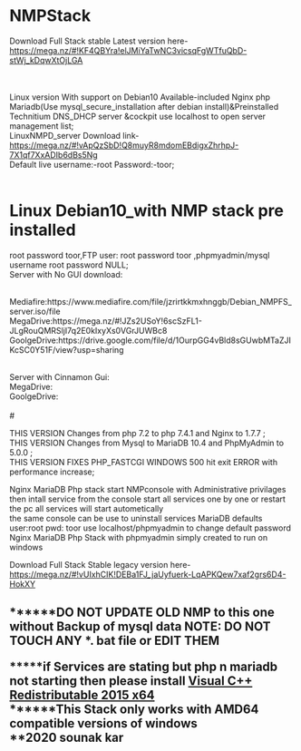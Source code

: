 # NMPStack
Download Full Stack stable Latest version here-https://mega.nz/#!KF4QBYra!elJMiYaTwNC3vicsqFgWTfuQbD-stWj_kDqwXtOjLGA

<br><br>
Linux version With support on Debian10 Available-included Nginx php Mariadb(Use mysql_secure_installation after debian install)&Preinstalled Technitium DNS_DHCP server &cockpit use localhost to open server management list;<br>
LinuxNMPD_server Download link-https://mega.nz/#!vApQzSbD!Q8muyR8mdomEBdigxZhrhpJ-7X1qf7XxADIb6dBs5Ng<br>
Default live username:-root Password:-toor;
<br><br>
# Linux Debian10_with NMP stack pre installed 
root password toor,FTP user: root password toor ,phpmyadmin/mysql username root password NULL;
<br>Server with No GUI download:
  <p>
  <br>Mediafire:https://www.mediafire.com/file/jzrirtkkmxhnggb/Debian_NMPFS_server.iso/file
  <br>MegaDrive:https://mega.nz/#!JZs2USoY!6scSzFL1-JLgRouQMRSljI7q2E0kIxyXs0VGrJUWBc8
  <br>GoolgeDrive:https://drive.google.com/file/d/1OurpGG4vBld8sGUwbMTaZJIKcSC0Y51F/view?usp=sharing
</p>
<br>Server with Cinnamon Gui:
  <br>MegaDrive:
  <br>GoolgeDrive:
<br><br>
# 

THIS VERSION Changes from php 7.2 to php 7.4.1 and Nginx to 1.7.7 ;<br/>
THIS VERSION Changes from Mysql to MariaDB 10.4 and PhpMyAdmin to 5.0.0 ;<br/>
THIS VERSION FIXES PHP_FASTCGI WINDOWS 500 hit exit ERROR  with performance increase;<br/>


Nginx MariaDB Php stack
start NMPconsole with Administrative privilages 
then intall service from the console
start all services one by one or restart the pc
all services will start autometically
<br/>
the same console can be use to uninstall services
MariaDB defaults user:root pwd: toor
use localhost/phpmyadmin to change default password 
<br/>
Nginx MariaDB Php Stack with phpmyadmin
simply created to run on windows 
<br/>

Download Full Stack Stable legacy version here-https://mega.nz/#!vUIxhCIK!DEBa1FJ_jaUyfuerk-LqAPKQew7xaf2grs6D4-HokXY
<h2>
******DO NOT UPDATE OLD NMP to this one without Backup of mysql data
NOTE: DO NOT TOUCH ANY *. bat file or EDIT THEM
<br/>

*****if Services are stating but php n mariadb not starting then please install <a href="https://www.microsoft.com/en-in/download/details.aspx?id=52685">Visual C++ Redistributable 2015 x64 </a>
<br/>
******This Stack only works with AMD64 compatible versions of windows 
<br/>
**2020 sounak kar
</h2>
